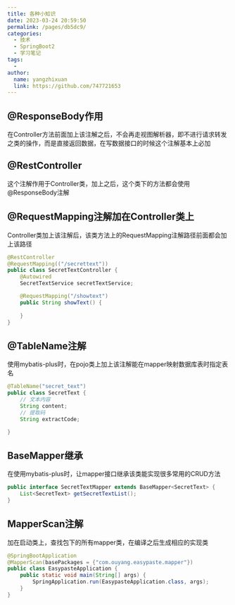 ```yaml
---
title: 各种小知识
date: 2023-03-24 20:59:50
permalink: /pages/db5dc9/
categories:
  - 技术
  - SpringBoot2
  - 学习笔记
tags:
  - 
author: 
  name: yangzhixuan
  link: https://github.com/747721653
---
```

## @ResponseBody作用
在Controller方法前面加上该注解之后，不会再走视图解析器，即不进行请求转发之类的操作，而是直接返回数据，在写数据接口的时候这个注解基本上必加

## @RestController
这个注解作用于Controller类，加上之后，这个类下的方法都会使用@ResponseBody注解

## @RequestMapping注解加在Controller类上
Controller类加上该注解后，该类方法上的RequestMapping注解路径前面都会加上该路径
```java
@RestController
@RequestMapping(("/secrettext"))
public class SecretTextController {
    @Autowired
    SecretTextService secretTextService;

    @RequestMapping("/showtext")
    public String showText() {
        
    }
}
```

## @TableName注解
使用mybatis-plus时，在pojo类上加上该注解能在mapper映射数据库表时指定表名
```java
@TableName("secret_text")
public class SecretText {
    // 文本内容
    String content;
    // 提取码
    String extractCode;

}
```

## BaseMapper继承
在使用mybatis-plus时，让mapper接口继承该类能实现很多常用的CRUD方法
````java
public interface SecretTextMapper extends BaseMapper<SecretText> {
    List<SecretText> getSecretTextList();
}
````

## MapperScan注解
加在启动类上，查找包下的所有mapper类，在编译之后生成相应的实现类
```java
@SpringBootApplication
@MapperScan(basePackages = {"com.ouyang.easypaste.mapper"})
public class EasypasteApplication {
    public static void main(String[] args) {
        SpringApplication.run(EasypasteApplication.class, args);
    }
}
```

